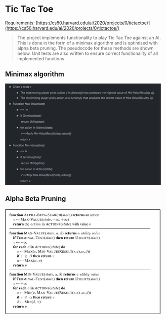 # Tic Tac Toe

Requirements: [https://cs50.harvard.edu/ai/2020/projects/0/tictactoe/](https://cs50.harvard.edu/ai/2020/projects/0/tictactoe/)

> The project implements functionality to play Tic Tac Toe against an AI. This is done in the form of a minimax algorithm and is optimised with alpha beta pruning. The pseudocode for these methods are shown below. Unit tests are also written to ensure correct functionality of all implemented functions.


## Minimax algorithm

![Minimax Pseudocode](Minimax-Pseudocode.png)

## Alpha Beta Pruning

![Alpha Beta Pseudocode](Alpha-Beta-Pseudocode.jpg)